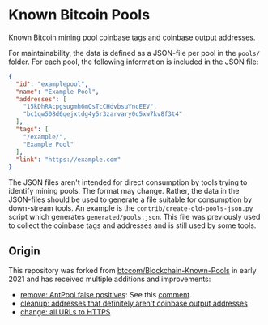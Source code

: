 # Known Bitcoin Pools

Known Bitcoin mining pool coinbase tags and coinbase output addresses.

For maintainability, the data is defined as a JSON-file per pool in the `pools/`
folder. For each pool, the following information is included in the JSON file:

```JSON
{
  "id": "examplepool",
  "name": "Example Pool",
  "addresses": [
    "15kDhRAcpgsugmh6mQsTcCHdvbsuYncEEV",
    "bc1qw508d6qejxtdg4y5r3zarvary0c5xw7kv8f3t4"
  ],
  "tags": [
    "/example/",
    "Example Pool"
  ],
  "link": "https://example.com"
}
```

The JSON files aren't intended for direct consumption by tools trying to
identify mining pools. The format may change. Rather, the data in the
JSON-files should be used to generate a file suitable for consumption by
down-stream tools. An example is the `contrib/create-old-pools-json.py` script
which generates `generated/pools.json`. This file was previously used to
collect the coinbase tags and addresses and is still used by some tools.

## Origin

This repository was forked from [btccom/Blockchain-Known-Pools](https://github.com/btccom/Blockchain-Known-Pools)
in early 2021 and has received multiple additions and improvements:

- [remove: AntPool false positives](https://github.com/0xB10C/known-mining-pools/commit/282d56844ec8072cf1ae8e793fe60faa96afa658): See this [comment](https://github.com/btccom/Blockchain-Known-Pools/commit/c5e50d99d319065623633342c6711c3db6e9802b#commitcomment-36520323).
- [cleanup: addresses that definitely aren't coinbase output addresses ](https://github.com/0xB10C/known-mining-pools/pull/6)
- [change: all URLs to HTTPS](https://github.com/0xB10C/known-mining-pools/commit/ed4b3f3ac96f28c11bea570ed071dfbafa3cef80)
